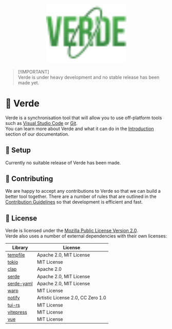 <p align="center">
    <a href="https://verde.quantix.dev">
        <img src="./docs/public/Verde_Logo.svg" alt="Verde" width="250">
    </a>
</p>

> [!IMPORTANT]\
> Verde is under heavy development and no stable release has been made yet.

# 📗 Verde
Verde is a synchronisation tool that will allow you to use off-platform tools such as [Visual Studio Code](https://code.visualstudio.com/) or [Git](https://git-scm.com/).<br>You can learn more about Verde and what it can do in the [Introduction](https://verde.quantix.dev/guide/) section of our documentation.

## 🔧 Setup
Currently no suitable release of Verde has been made.

## 🤝 Contributing
We are happy to accept any contributions to Verde so that we can build a better tool together.
There are a number of rules that are outlined in the [Contribution Guidelines]() so that development is efficient and fast.

## 💼 License
Verde is licensed under the [Mozilla Public License Version 2.0](./LICENSE.md).<br>
Verde also uses a number of external dependencies with their own licenses:

| Library | License  |
| --- | --- |
| [tempfile](https://github.com/Stebalien/tempfile) | Apache 2.0, MIT License |
| [tokio](https://github.com/tokio-rs/tokio) | MIT License |
| [clap](https://github.com/clap-rs/clap) | Apache 2.0 |
| [serde](https://github.com/serde-rs/serde) | Apache 2.0, MIT License |
| [serde-yaml](https://github.com/dtolnay/serde-yaml) | Apache 2.0, MIT License |
| [warp](https://github.com/seanmonstar/warp) | MIT License |
| [notify](https://github.com/notify-rs/notify) | Artistic License 2.0, CC Zero 1.0 |
| [tui-rs](https://github.com/fdehau/tui-rs) | MIT License |
| [vitepress](https://github.com/vuejs/vitepress) | MIT License |
| [vue](https://github.com/vuejs/core) | MIT License |

